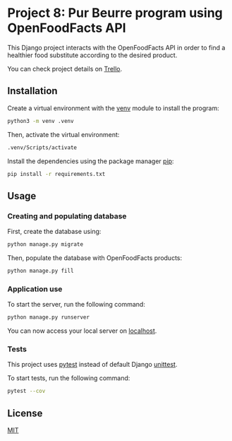 # Project 8: Pur Beurre program using OpenFoodFacts API

This Django project interacts with the OpenFoodFacts API in order to find a healthier food substitute according to the desired product.

You can check project details on [Trello](https://trello.com/b/JOw9Eyf6/project-8).

## Installation

Create a virtual environment with the [venv](https://docs.python.org/3/tutorial/venv.html) module to install the program:

```bash
python3 -m venv .venv
```

Then, activate the virtual environment:

```bash
.venv/Scripts/activate
```

Install the dependencies using the package manager [pip](https://pip.pypa.io/en/stable/):

```bash
pip install -r requirements.txt
```

## Usage

### Creating and populating database

First, create the database using:

```bash
python manage.py migrate
```

Then, populate the database with OpenFoodFacts products:

```bash
python manage.py fill
```

### Application use

To start the server, run the following command:

```bash
python manage.py runserver
```

You can now access your local server on [localhost](http://localhost:8000/).

### Tests

This project uses [pytest](https://docs.pytest.org/en/6.2.x/) instead of default Django [unittest](https://docs.djangoproject.com/fr/4.0/topics/testing/overview/).

To start tests, run the following command:

```bash
pytest --cov
```

## License

[MIT](https://www.wikipedia.org/wiki/MIT_License)
